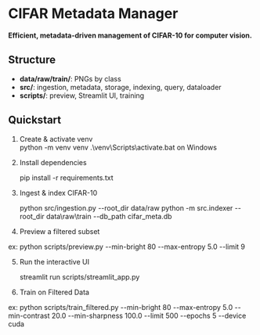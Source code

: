 # CIFAR Metadata Manager

**Efficient, metadata-driven management of CIFAR-10 for computer vision.**

## Structure

- **data/raw/train/**: PNGs by class  
- **src/**: ingestion, metadata, storage, indexing, query, dataloader  
- **scripts/**: preview, Streamlit UI, training  

## Quickstart

1. Create & activate venv  
   python -m venv venv
    .\venv\Scripts\activate.bat on Windows

2. Install dependencies

   pip install -r requirements.txt

3. Ingest & index CIFAR-10

   python src/ingestion.py --root_dir data/raw
   python -m src.indexer --root_dir data\raw\train --db_path cifar_meta.db

4. Preview a filtered subset

ex:  python scripts/preview.py --min-bright 80 --max-entropy 5.0 --limit 9

5. Run the interactive UI

   streamlit run scripts/streamlit_app.py

6. Train on Filtered Data

ex: python scripts/train_filtered.py --min-bright 80 --max-entropy 5.0  --min-contrast 20.0  --min-sharpness 100.0  --limit 500 --epochs 5 --device cuda

